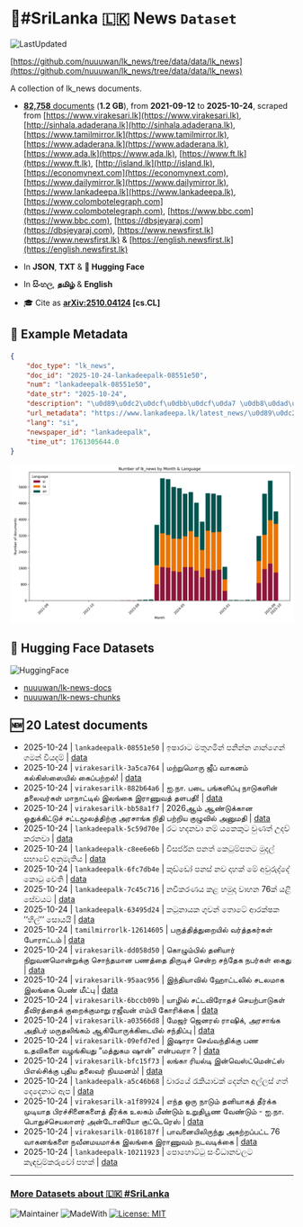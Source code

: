 # 📄#SriLanka 🇱🇰 News `Dataset`

![LastUpdated](https://img.shields.io/badge/last_updated-2025--10--24_17:14:25-green)

[https://github.com/nuuuwan/lk_news/tree/data/data/lk_news](https://github.com/nuuuwan/lk_news/tree/data/data/lk_news)

A collection of lk_news documents.

- [**82,758** documents](https://github.com/nuuuwan/lk_news/tree/data/data/lk_news) (**1.2 GB**), from **2021-09-12** to **2025-10-24**, scraped from [https://www.virakesari.lk](https://www.virakesari.lk), [http://sinhala.adaderana.lk](http://sinhala.adaderana.lk), [https://www.tamilmirror.lk](https://www.tamilmirror.lk), [https://www.adaderana.lk](https://www.adaderana.lk), [https://www.ada.lk](https://www.ada.lk), [https://www.ft.lk](https://www.ft.lk), [http://island.lk](http://island.lk), [https://economynext.com](https://economynext.com), [https://www.dailymirror.lk](https://www.dailymirror.lk), [https://www.lankadeepa.lk](https://www.lankadeepa.lk), [https://www.colombotelegraph.com](https://www.colombotelegraph.com), [https://www.bbc.com](https://www.bbc.com), [https://dbsjeyaraj.com](https://dbsjeyaraj.com), [https://www.newsfirst.lk](https://www.newsfirst.lk) & [https://english.newsfirst.lk](https://english.newsfirst.lk)

- In **JSON**, **TXT** & **🤗 Hugging Face**

- In **සිංහල**, **தமிழ்** & **English**

- 🎓 Cite as **[arXiv:2510.04124](https://arxiv.org/abs/2510.04124) [cs.CL]**

## 📝 Example Metadata

```json
{
    "doc_type": "lk_news",
    "doc_id": "2025-10-24-lankadeepalk-08551e50",
    "num": "lankadeepalk-08551e50",
    "date_str": "2025-10-24",
    "description": "\u0d89\u0dc2\u0dcf\u0dbb\u0dcf\u0da7 \u0db8\u0dad\u0dd4\u0d9c\u0db8\u0dd2\u0db1\u0dca \u0db4\u0db1\u0dd2\u0db1\u0dca\u0db1 \u0dc1\u0dcf\u0db1\u0dca\u0d9c\u0dd9\u0db1\u0dca \u0d9c\u0db8\u0db1\u0dca \u0dc0\u0dd2\u0dba\u0daf\u0db8\u0dca",
    "url_metadata": "https://www.lankadeepa.lk/latest_news/\u0d89\u0dc2\u0dbb\u0da7-\u0db8\u0dad\u0d9c\u0db8\u0db1-\u0db4\u0db1\u0db1\u0db1-\u0dc1\u0db1\u0d9c\u0db1-\u0d9c\u0db8\u0db1-\u0dc0\u0dba\u0daf\u0db8/1-681992",
    "lang": "si",
    "newspaper_id": "lankadeepalk",
    "time_ut": 1761305644.0
}
```

![Chart](https://raw.githubusercontent.com/nuuuwan/lk_news/refs/heads/data/data/lk_news/docs_by_month_and_lang.png)

## 🤗 Hugging Face Datasets

![HuggingFace](https://img.shields.io/badge/-HuggingFace-FDEE21?style=for-the-badge&logo=HuggingFace)

- [nuuuwan/lk-news-docs](https://huggingface.co/datasets/nuuuwan/lk-news-docs)
- [nuuuwan/lk-news-chunks](https://huggingface.co/datasets/nuuuwan/lk-news-chunks)

## 🆕 20 Latest documents

- 2025-10-24 | `lankadeepalk-08551e50` | ඉෂාරාට මතුගමින් පනින්න ශාන්ගෙන් ගමන් වියදම් | [data](https://github.com/nuuuwan/lk_news/tree/data/data/lk_news/2020s/2025/2025-10-24-lankadeepalk-08551e50)
- 2025-10-24 | `virakesarilk-3a5ca764` | மற்றுமொரு ஜீப் வாகனம் கல்கிஸ்ஸையில் கைப்பற்றல்! | [data](https://github.com/nuuuwan/lk_news/tree/data/data/lk_news/2020s/2025/2025-10-24-virakesarilk-3a5ca764)
- 2025-10-24 | `virakesarilk-882b64a6` | ஐ.நா. படை பங்களிப்பு நாடுகளின் தலைவர்கள் மாநாட்டில் இலங்கை இராணுவத் தளபதி! | [data](https://github.com/nuuuwan/lk_news/tree/data/data/lk_news/2020s/2025/2025-10-24-virakesarilk-882b64a6)
- 2025-10-24 | `virakesarilk-bb58a1f7` | 2026ஆம் ஆண்டுக்கான ஒதுக்கிட்டுச் சட்டமூலத்திற்கு அரசாங்க நிதி பற்றிய குழுவில் அனுமதி | [data](https://github.com/nuuuwan/lk_news/tree/data/data/lk_news/2020s/2025/2025-10-24-virakesarilk-bb58a1f7)
- 2025-10-24 | `lankadeepalk-5c59d70e` | රට හදනවා නම් යකෙකුට වුණත් උදව් කරනවා | [data](https://github.com/nuuuwan/lk_news/tree/data/data/lk_news/2020s/2025/2025-10-24-lankadeepalk-5c59d70e)
- 2025-10-24 | `lankadeepalk-c8ee6e6b` | විසර්ජන පනත් කෙටුම්පතට මුදල් සභාවේ අනුමැතිය | [data](https://github.com/nuuuwan/lk_news/tree/data/data/lk_news/2020s/2025/2025-10-24-lankadeepalk-c8ee6e6b)
- 2025-10-24 | `lankadeepalk-6fc7db4e` | කුඩ්‍ඩෝ පනස් නව දාහක් මේ අවුරුද්දේ කොටු වෙති | [data](https://github.com/nuuuwan/lk_news/tree/data/data/lk_news/2020s/2025/2025-10-24-lankadeepalk-6fc7db4e)
- 2025-10-24 | `lankadeepalk-7c45c716` | නවීකරණය කළ හමුදා වාහන 76ක් යළි සේවයට | [data](https://github.com/nuuuwan/lk_news/tree/data/data/lk_news/2020s/2025/2025-10-24-lankadeepalk-7c45c716)
- 2025-10-24 | `lankadeepalk-63495d24` | කටුනායක ගුවන් තොටේ ආරක්ෂක ’’හිල්’’ සොයයි | [data](https://github.com/nuuuwan/lk_news/tree/data/data/lk_news/2020s/2025/2025-10-24-lankadeepalk-63495d24)
- 2025-10-24 | `tamilmirrorlk-12614605` | பருத்தித்துறையில் வர்த்தகர்கள் போராட்டம் | [data](https://github.com/nuuuwan/lk_news/tree/data/data/lk_news/2020s/2025/2025-10-24-tamilmirrorlk-12614605)
- 2025-10-24 | `virakesarilk-dd058d50` | கொழும்பில் தனியார் நிறுவனமொன்றுக்கு சொந்தமான பணத்தை திருடிச் சென்ற சந்தேக நபர்கள் கைது | [data](https://github.com/nuuuwan/lk_news/tree/data/data/lk_news/2020s/2025/2025-10-24-virakesarilk-dd058d50)
- 2025-10-24 | `virakesarilk-95aac956` | இந்தியாவில் ஹோட்டலில் சடலமாக இலங்கை பெண் மீட்பு | [data](https://github.com/nuuuwan/lk_news/tree/data/data/lk_news/2020s/2025/2025-10-24-virakesarilk-95aac956)
- 2025-10-24 | `virakesarilk-6bccb09b` | யாழில் சட்டவிரோதச் செயற்பாடுகள் தீவிரத்தைக் குறைக்குமாறு ரஜீவன் எம்பி கோரிக்கை | [data](https://github.com/nuuuwan/lk_news/tree/data/data/lk_news/2020s/2025/2025-10-24-virakesarilk-6bccb09b)
- 2025-10-24 | `virakesarilk-a03566d8` | மேஜர் ஜெனரல் ராஷிக், அரசாங்க அதிபர் மருதலிங்கம் ஆகியோருக்கிடையில்  சந்திப்பு | [data](https://github.com/nuuuwan/lk_news/tree/data/data/lk_news/2020s/2025/2025-10-24-virakesarilk-a03566d8)
- 2025-10-24 | `virakesarilk-09efd7ed` | இஷாரா செவ்வந்திக்கு பண உதவிகளை வழங்கியது “மத்துகம ஷான்” என்பவரா ? | [data](https://github.com/nuuuwan/lk_news/tree/data/data/lk_news/2020s/2025/2025-10-24-virakesarilk-09efd7ed)
- 2025-10-24 | `virakesarilk-bfc15f73` | லங்கா ரியல்டி இன்வெஸ்ட்மென்ட்ஸ் பிஎல்சிக்கு புதிய தலைவர் நியமனம்! | [data](https://github.com/nuuuwan/lk_news/tree/data/data/lk_news/2020s/2025/2025-10-24-virakesarilk-bfc15f73)
- 2025-10-24 | `lankadeepalk-a5c46b68` | වාරයේ රැකියාවක් දෙන්න අල්ලස් ගත් දෙදෙනාට ඇප | [data](https://github.com/nuuuwan/lk_news/tree/data/data/lk_news/2020s/2025/2025-10-24-lankadeepalk-a5c46b68)
- 2025-10-24 | `virakesarilk-a1f89924` | எந்த ஒரு நாடும் தனியாகத் தீர்க்க முடியாத பிரச்சினைகளைத் தீர்க்க உலகம் மீண்டும் உறுதிபூண வேண்டும் - ஐ.நா. பொதுச்செயலாளர் அன்டோனியோ குட்டெரெஸ் | [data](https://github.com/nuuuwan/lk_news/tree/data/data/lk_news/2020s/2025/2025-10-24-virakesarilk-a1f89924)
- 2025-10-24 | `virakesarilk-0186187f` | பாவனையிலிருந்து அகற்றப்பட்ட 76 வாகனங்களை நவீனமயமாக்க இலங்கை இராணுவம் நடவடிக்கை | [data](https://github.com/nuuuwan/lk_news/tree/data/data/lk_news/2020s/2025/2025-10-24-virakesarilk-0186187f)
- 2025-10-24 | `lankadeepalk-10211923` | පොහොට්ටු සංවිධානවලට කැඳවුම්කරුවෝ පහක් | [data](https://github.com/nuuuwan/lk_news/tree/data/data/lk_news/2020s/2025/2025-10-24-lankadeepalk-10211923)

---

### [More Datasets about 🇱🇰 #SriLanka](https://github.com/nuuuwan/lk_datasets)

![Maintainer](https://img.shields.io/badge/maintainer-nuuuwan-red)
![MadeWith](https://img.shields.io/badge/made_with-python-blue)
[![License: MIT](https://img.shields.io/badge/License-MIT-yellow.svg)](https://opensource.org/licenses/MIT)
